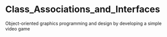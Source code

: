 # Class_Associations_and_Interfaces
Object-oriented graphics programming and design by developing a simple video game
